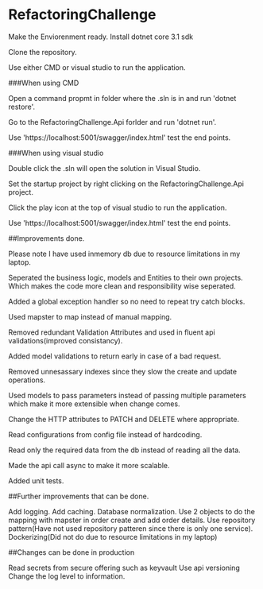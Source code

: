 # RefactoringChallenge

Make the Enviorenment ready.
Install dotnet core 3.1 sdk

Clone the repository.

Use either CMD or visual studio to run the application.

###When using CMD

Open a command propmt in folder where the .sln is in and run 'dotnet restore'.

Go to the RefactoringChallenge.Api forlder and run 'dotnet run'.

Use 'https://localhost:5001/swagger/index.html' test the end points.

###When using visual studio 

Double click the .sln will open the solution in Visual Studio.

Set the startup project by right clicking on the RefactoringChallenge.Api project.

Click the play icon at the top of visual studio to run the application.

Use 'https://localhost:5001/swagger/index.html' test the end points.

##Improvements done.

Please note I have used inmemory db due to resource limitations in my laptop.

Seperated the business logic, models and Entities to their own projects.
Which makes the code more clean and responsibility wise seperated.

Added a global exception handler so no need to repeat try catch blocks.

Used mapster to map instead of manual mapping.

Removed redundant Validation Attributes and used in fluent api validations(improved consistancy).

Added model validations to return early in case of a bad request.

Removed unnesassary indexes since they slow the create and update operations.

Used models to pass parameters instead of passing multiple parameters which make it more extensible when change comes.

Change the HTTP attributes to PATCH and DELETE where appropriate.

Read configurations from config file instead of hardcoding.

Read only the required data from the db instead of reading all the data.

Made the api call async to make it more scalable.

Added unit tests.

##Further improvements that can be done.

Add logging.
Add caching.
Database normalization.
Use 2 objects to do the mapping with mapster in order create and add order details.
Use repository pattern(Have not used repository patteren since there is only one service).
Dockerizing(Did not do due to resource limitations in my laptop)

##Changes can be done in production

Read secrets from secure offering such as keyvault
Use api versioning
Change the log level to information.


